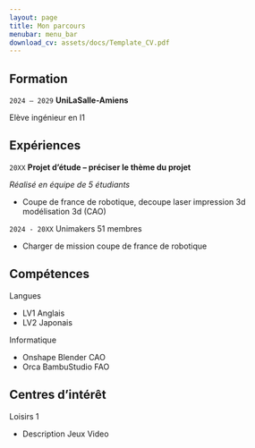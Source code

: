 ```yaml
---
layout: page
title: Mon parcours
menubar: menu_bar
download_cv: assets/docs/Template_CV.pdf
---
```


## Formation 

`2024 – 2029`
**UniLaSalle-Amiens**

Elève ingénieur en I1

## Expériences

`20XX` **Projet d’étude – préciser le thème du projet**

_Réalisé en équipe de 5 étudiants_
* Coupe de france de robotique,
decoupe laser
impression 3d
modélisation 3d (CAO)

`2024 - 20XX`
Unimakers
51 membres
* Charger de mission coupe de france de robotique 

## Compétences

Langues
* LV1 Anglais
* LV2 Japonais

Informatique
* Onshape Blender CAO
* Orca BambuStudio FAO


## Centres d’intérêt

Loisirs 1
* Description 
Jeux Video